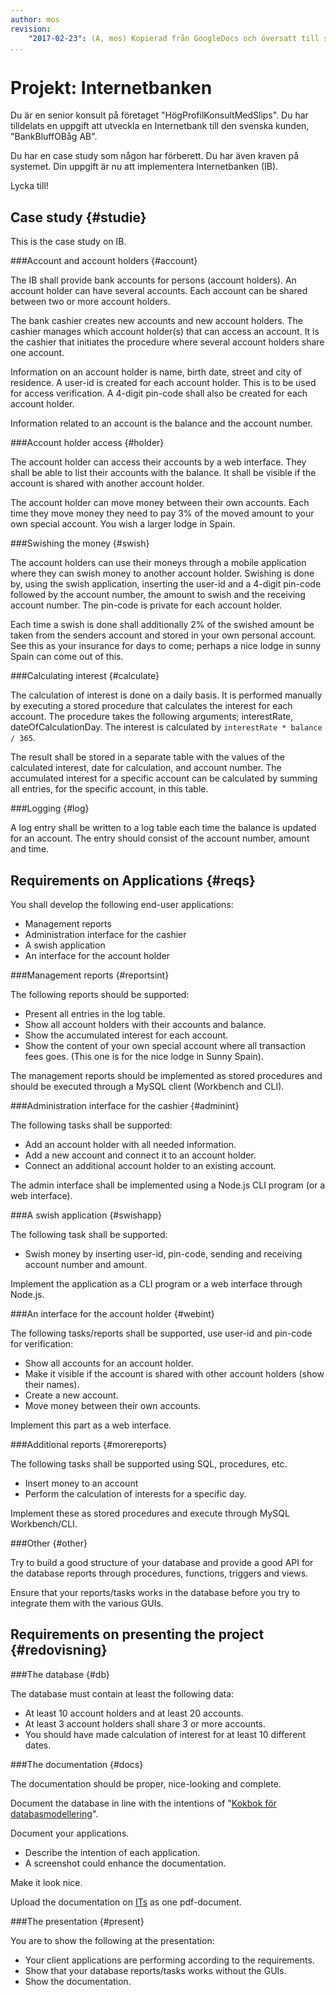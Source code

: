 ```yaml
---
author: mos
revision:
    "2017-02-23": (A, mos) Kopierad från GoogleDocs och översatt till svenska samt aningen modifierad.
...
```

Projekt: Internetbanken
==================================

Du är en senior konsult på företaget "HögProfilKonsultMedSlips". Du har tilldelats en uppgift att utveckla en Internetbank till den svenska kunden, "BankBluffOBåg AB".

Du har en case study som någon har förberett. Du har även kraven på systemet. Din uppgift är nu att implementera Internetbanken (IB).

Lycka till!



Case study {#studie}
--------------------------------------------------------------------

This is the case study on IB.



###Account and account holders {#account}

The IB shall provide bank accounts for persons (account holders). An account holder can have several accounts. Each account can be shared between two or more account holders.

The bank cashier creates new accounts and new account holders. The cashier manages which account holder(s) that can access an account. It is the cashier that initiates the procedure where several account holders share one account.

Information on an account holder is name, birth date, street and city of residence. A user-id is created for each account holder. This is to be used for access verification. A 4-digit pin-code shall also be created for each account holder.

Information related to an account is the balance and the account number.



###Account holder access {#holder}

The account holder can access their accounts by a web interface. They shall be able to list their accounts with the balance. It shall be visible if the account is shared with another account holder.

The account holder can move money between their own accounts. Each time they move money they need to pay 3% of the moved amount to your own special account. You wish a larger lodge in Spain.



###Swishing the money {#swish}

The account holders can use their moneys through a mobile application where they can swish money to another account holder. Swishing is done by, using the swish application, inserting the user-id and a 4-digit pin-code followed by the account number, the amount to swish and the receiving account number. The pin-code is private for each account holder.

Each time a swish is done shall additionally 2% of the swished amount be taken from the senders account and stored in your own personal account. See this as your insurance for days to come; perhaps a nice lodge in sunny Spain can come out of this.



###Calculating interest {#calculate}

The calculation of interest is done on a daily basis. It is performed manually by executing a stored procedure that calculates the interest for each account. The procedure takes the following arguments; interestRate, dateOfCalculationDay. The interest is calculated by `interestRate * balance / 365`.

The result shall be stored in a separate table with the values of the calculated interest, date for calculation, and account number. The accumulated interest for a specific account can be calculated by summing all entries, for the specific account, in this table.



###Logging {#log}

A log entry shall be written to a log table each time the balance is updated for an account. The entry should consist of the account number, amount and time.



Requirements on Applications {#reqs}
--------------------------------------------------------------------

You shall develop the following end-user applications:

* Management reports
* Administration interface for the cashier
* A swish application
* An interface for the account holder



###Management reports {#reportsint}

The following reports should be supported:

* Present all entries in the log table.
* Show all account holders with their accounts and balance.
* Show the accumulated interest for each account.
* Show the content of your own special account where all transaction fees goes. (This one is for the nice lodge in Sunny Spain).

The management reports should be implemented as stored procedures and should be executed through a MySQL client (Workbench and CLI).



###Administration interface for the cashier {#adminint}

The following tasks shall be supported:

* Add an account holder with all needed information.
* Add a new account and connect it to an account holder.
* Connect an additional account holder to an existing account.

The admin interface shall be implemented using a Node.js CLI program (or a web interface).



###A swish application {#swishapp}

The following task shall be supported:

* Swish money by inserting user-id, pin-code, sending and receiving account number and amount.

Implement the application as a CLI program or a web interface through Node.js.



###An interface for the account holder {#webint}

The following tasks/reports shall be supported, use user-id and pin-code for verification:

* Show all accounts for an account holder.
* Make it visible if the account is shared with other account holders (show their names).
* Create a new account.
* Move money between their own accounts.

Implement this part as a web interface.



###Additional reports {#morereports}

The following tasks shall be supported using SQL, procedures, etc.

* Insert money to an account
* Perform the calculation of interests for a specific day.

Implement these as stored procedures and execute through MySQL Workbench/CLI.



###Other {#other}

Try to build a good structure of your database and provide a good API for the database reports through procedures, functions, triggers and views.

Ensure that your reports/tasks works in the database before you try to integrate them with the various GUIs.



Requirements on presenting the project {#redovisning}
--------------------------------------------------------------------



###The database {#db}

The database must contain at least the following data:

* At least 10 account holders and at least 20 accounts.
* At least 3 account holders shall share 3 or more accounts.
* You should have made calculation of interest for at least 10 different dates.



###The documentation {#docs}

The documentation should be proper, nice-looking and complete.

Document the database in line with the intentions of "[Kokbok för databasmodellering](kunskap/kokbok-for-databasmodellering)".

Document your applications.

* Describe the intention of each application.
* A screenshot could enhance the documentation.

Make it look nice.

Upload the documentation on [ITs](bth#its) as one pdf-document.



###The presentation {#present}

You are to show the following at the presentation:

* Your client applications are performing according to the requirements.
* Show that your database reports/tasks works without the GUIs.
* Show the documentation.
